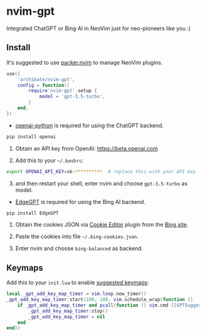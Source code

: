 # nvim-gpt

Integrated ChatGPT or Bing AI in NeoVim just for neo-pioneers like you :)

## Install

It's suggested to use [packer.nvim]() to manage NeoVim plugins.

```lua
use({
    'archibate/nvim-gpt',
    config = function()
        require'nvim-gpt'.setup {
            model = 'gpt-3.5-turbo',
        }
    end,
})
```

- [openai-python]() is required for using the ChatGPT backend.

```bash
pip install openai
```

1. Obtain an API key from OpenAI: https://beta.openai.com

2. Add this to your `~/.bashrc`:

```bash
export OPENAI_API_KEY=sk-**********  # replace this with your API key
```

3. and then restart your shell, enter nvim and choose `gpt-3.5-turbo` as model.

- [EdgeGPT]() is required for using the Bing AI backend.

```bash
pip install EdgeGPT
```

1. Obtain the cookies JSON via [Cookie Editor](https://microsoftedge.microsoft.com/addons/detail/cookieeditor/neaplmfkghagebokkhpjpoebhdledlfi) plugin from the [Bing site](https://bing.com/chat).

2. Paste the cookies into file `~/.bing-cookies.json`.

3. Enter nvim and choose `bing-balanced` as backend.

## Keymaps

Add this to your `init.lua` to enable [suggested keymaps](nvim_gpt/keymaps.py):

```lua
local _gpt_add_key_map_timer = vim.loop.new_timer()
_gpt_add_key_map_timer:start(100, 100, vim.schedule_wrap(function ()
    if _gpt_add_key_map_timer and pcall(function () vim.cmd [[GPTSuggestedKeymaps]] end) then
        _gpt_add_key_map_timer:stop()
        _gpt_add_key_map_timer = nil
    end
end))
```
